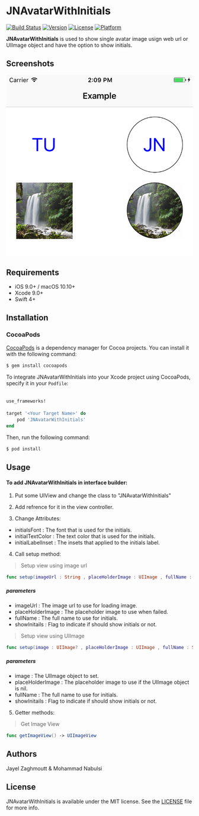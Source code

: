 # JNAvatarWithInitials

[![Build Status](https://travis-ci.org/JNDisrupter/JNAvatarWithInitials.svg?branch=master)](https://travis-ci.org/JNDisrupter/JNAvatarWithInitials)
[![Version](https://img.shields.io/cocoapods/v/JNAvatarWithInitials.svg?style=flat)](http://cocoapods.org/pods/JNAvatarWithInitials)
[![License](https://img.shields.io/cocoapods/l/JNAvatarWithInitials.svg?style=flat)](http://cocoapods.org/pods/JNAvatarWithInitials)
[![Platform](https://img.shields.io/cocoapods/p/JNAvatarWithInitials.svg?style=flat)](http://cocoapods.org/pods/JNAvatarWithInitials)

**JNAvatarWithInitials** is used to show single avatar image usign web url or UIImage object and have the option to show initials.

## Screenshots
![ScreenShot1](https://github.com/JNDisrupter/JNAvatarWithInitials/raw/master/Images/screenshot1.png)

## Requirements

- iOS 9.0+ / macOS 10.10+
- Xcode 9.0+
- Swift 4+

## Installation

### CocoaPods

[CocoaPods](http://cocoapods.org) is a dependency manager for Cocoa projects. You can install it with the following command:

```bash
$ gem install cocoapods
```

To integrate JNAvatarWithInitials into your Xcode project using CocoaPods, specify it in your `Podfile`:

```ruby

use_frameworks!

target '<Your Target Name>' do
    pod 'JNAvatarWithInitials'
end
```

Then, run the following command:

```bash
$ pod install
```
## Usage

#### To add JNAvatarWithInitials in interface builder:

1. Put some UIView and change the class to "JNAvatarWithInitials"

2. Add refrence for it in the view controller.

3. Change Attributes:
 
 * initialsFont : The font that is used for the initials.
 * initialTextColor : The text color that is used for the initials.
 * initialLabelInset : The insets that applied to the initials label.
 
4. Call setup method:
  
  > Setup view using image url 

```swift
func setup(imageUrl : String , placeHolderImage : UIImage , fullName : String , showInitails)
```
 ##### parameters
 * imageUrl : The image url to use for loading image.
 * placeHolderImage : The placeholder image to use when failed.
 * fullName : The full name to use for initials.
 * showInitails : Flag to indicate if should show initials or not.
 

  > Setup view using UIImage 

```swift
func setup(image : UIImage? , placeHolderImage : UIImage , fullName : String , showInitails)
```
 ##### parameters
 * image : The UIImage object to set.
 * placeHolderImage : The placeholder image to use if the UIImage object is nil.
 * fullName : The full name to use for initials.
 * showInitails : Flag to indicate if should show initials or not.
 
 5. Getter methods:
 
 > Get Image View
 
 ```swift
 func getImageView() -> UIImageView
 ```
 
## Authors

Jayel Zaghmoutt & Mohammad Nabulsi

## License

JNAvatarWithInitials is available under the MIT license. See the [LICENSE](https://github.com/JNDisrupter/JNAvatarWithInitials/blob/master/LICENSE) file for more info.
